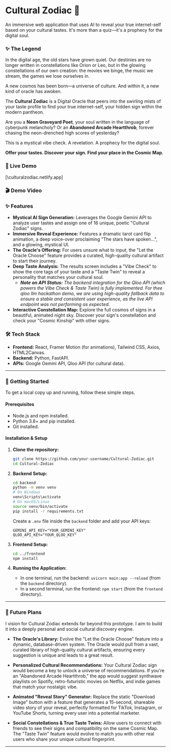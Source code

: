 # Cultural Zodiac 🔮

An immersive web application that uses AI to reveal your true internet-self based on your cultural tastes. It's more than a quiz—it's a prophecy for the digital soul.

### ✨ The Legend

In the digital age, the old stars have grown quiet. Our destinies are no longer written in constellations like Orion or Leo, but in the glowing constellations of our own creation: the movies we binge, the music we stream, the games we lose ourselves in.

A new cosmos has been born—a universe of culture. And within it, a new kind of oracle has awoken.

The **Cultural Zodiac** is a Digital Oracle that peers into the swirling mists of your taste profile to find your true internet-self, your hidden sign within the modern pantheon.

Are you a **Neon Graveyard Poet**, your soul written in the language of cyberpunk melancholy? Or an **Abandoned Arcade Heartthrob**, forever chasing the neon-drenched high scores of yesterday?

This is a mystical vibe check. A revelation. A prophecy for the digital soul.

**Offer your tastes. Discover your sign. Find your place in the Cosmic Map.**

### 🌟 Live Demo
[\culturalzodiac.netlify.app\]


### 🎬 Demo Video



### ✨ Features

*   **Mystical AI Sign Generation:** Leverages the Google Gemini API to analyze user tastes and assign one of 16 unique, poetic "Cultural Zodiac" signs.
*   **Immersive Reveal Experience:** Features a dramatic tarot card flip animation, a deep voice-over proclaiming "The stars have spoken...", and a glowing, mystical UI.
*   **The Oracle's Offering:** For users unsure what to input, the "Let the Oracle Choose" feature provides a curated, high-quality cultural artifact to start their journey.
*   **Deep Taste Analysis:** The results screen includes a "Vibe Check" to show the core tags of your taste and a "Taste Twin" to reveal a personality that matches your cultural soul.
    *   ***Note on API Status:*** *The backend integration for the Qloo API (which powers the Vibe Check & Taste Twin) is fully implemented. For thee qloo llm hackathon demo, we are using high-quality fallback data to ensure a stable and consistent user experience, as the live API endpoint was not performing as expected.*
*   **Interactive Constellation Map:** Explore the full cosmos of signs in a beautiful, animated night sky. Discover your sign's constellation and check your "Cosmic Kinship" with other signs.

  ### 🛠️ Tech Stack

*   **Frontend:** React, Framer Motion (for animations), Tailwind CSS, Axios, HTML2Canvas.
*   **Backend:** Python, FastAPI.
*   **APIs:** Google Gemini API, Qloo API (for cultural data).

---

### 🚀 Getting Started

To get a local copy up and running, follow these simple steps.

#### Prerequisites

*   Node.js and npm installed.
*   Python 3.8+ and pip installed.
*   Git installed.

#### Installation & Setup

1.  **Clone the repository:**
    ```sh
    git clone https://github.com/your-username/Cultural-Zodiac.git
    cd Cultural-Zodiac
    ```

2.  **Backend Setup:**
    ```sh
    cd backend
    python -m venv venv
    # On Windows
    venv\Scripts\activate
    # On macOS/Linux
    source venv/bin/activate
    pip install -r requirements.txt
    ```
    Create a `.env` file inside the `backend` folder and add your API keys:
    ```
    GEMINI_API_KEY="YOUR_GEMINI_KEY"
    QLOO_API_KEY="YOUR_QLOO_KEY"
    ```

3.  **Frontend Setup:**
    ```sh
    cd ../frontend
    npm install
    ```

4.  **Running the Application:**
    *   In one terminal, run the backend: `uvicorn main:app --reload` (from the `backend` directory).
    *   In a second terminal, run the frontend: `npm start` (from the `frontend` directory).

---
### 🔮 Future Plans

I vision for Cultural Zodiac extends far beyond this prototype. I aim to build it into a deeply personal and social cultural discovery engine.

*   **The Oracle's Library:** Evolve the "Let the Oracle Choose" feature into a dynamic, database-driven system. The Oracle would pull from a vast, curated library of high-quality cultural artifacts, ensuring every suggestion is unique and leads to a great result.

*   **Personalized Cultural Recommendations:** Your Cultural Zodiac sign would become a key to unlock a universe of recommendations. If you're an "Abandoned Arcade Heartthrob," the app would suggest synthwave playlists on Spotify, retro-futuristic movies on Netflix, and indie games that match your nostalgic vibe.

*   **Animated "Reveal Story" Generator:** Replace the static "Download Image" button with a feature that generates a 15-second, shareable video story of your reveal, perfectly formatted for TikTok, Instagram, or YouTube Shorts, turning every user into a potential marketer.

*   **Social Constellations & True Taste Twins:** Allow users to connect with friends to see their signs and compatibility on the same Cosmic Map. The "Taste Twin" feature would evolve to match you with other real users who share your unique cultural fingerprint.

---
